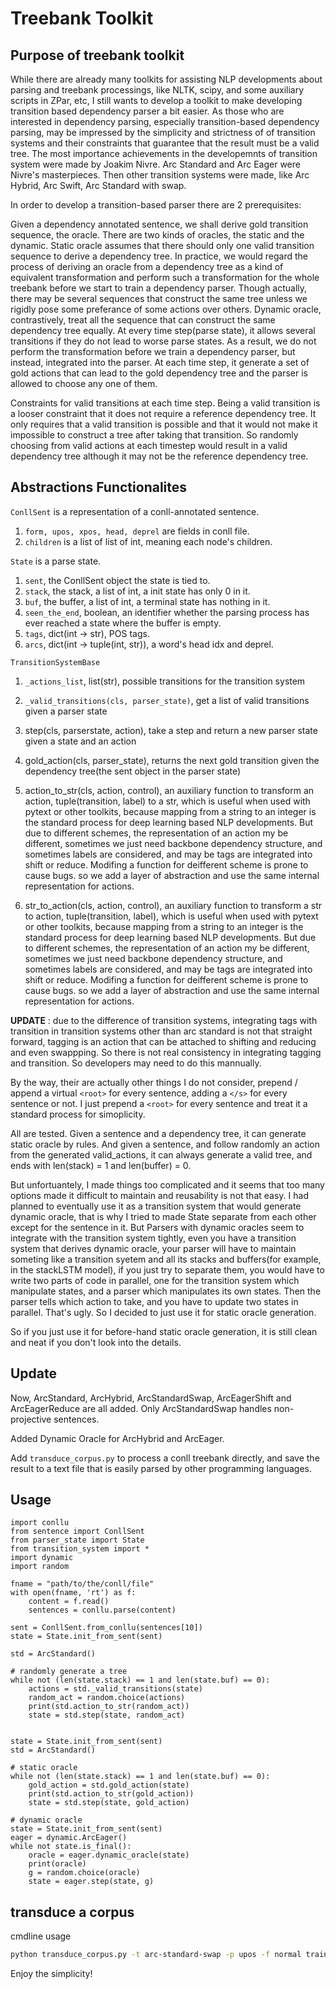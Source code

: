 # Treebank Toolkit

## Purpose of treebank toolkit

While there are already many toolkits for assisting NLP developments about parsing and treebank processings, like NLTK, scipy, and some auxiliary scripts in ZPar, etc, I still wants to develop a toolkit to make developing transition based dependency parser a bit easier. As those who are interested in dependency parsing, especially transition-based dependency parsing, may be impressed by the simplicity and strictness of of transition systems and their constraints that guarantee that the result must be a valid tree. The most importance achievements in the developemnts of transition system were made by Joakim Nivre. Arc Standard and Arc Eager were Nivre's masterpieces. Then other transition systems were made, like Arc Hybrid, Arc Swift, Arc Standard with swap.

In order to develop a transition-based parser there are 2 prerequisites:

Given a dependency annotated sentence, we shall derive gold transition sequence, the oracle. There are two kinds of oracles, the static and the dynamic. Static oracle assumes that there should only one valid transition sequence to derive a dependency tree. In practice, we would regard the process of deriving an oracle from a dependency tree as a kind of equivalent transformation and perform such a transformation for the whole treebank before we start to train a dependency parser. Though actually, there may be several sequences that construct the same tree unless we rigidly pose some preferance of some actions over others. Dynamic oracle, contrastively, treat all the sequence that can construct the same dependency tree equally. At every time step(parse state), it allows several transitions if they do not lead to worse parse states. As a result, we do not perform the transformation before we train a dependency parser, but instead, integrated into the parser. At each time step, it generate a set of gold actions that can lead to the gold dependency tree and the parser is allowed to choose any one of them.

Constraints for valid transitions at each time step. Being a valid transition is a looser constraint that it does not require a reference dependency tree. It only requires that a valid transition is possible and that it would not make it impossible to construct a tree after taking that transition. So randomly choosing from valid actions at each timestep would result in a valid dependency tree although it may not be the reference dependency tree.

## Abstractions Functionalites

`ConllSent` is a representation of a conll-annotated sentence.

1. `form, upos, xpos, head, deprel` are fields in conll file.
2. `children` is a list of list of int, meaning each node's children.

`State` is a parse state.

1. `sent`, the ConllSent object the state is tied to.
2. `stack`, the stack, a list of int, a init state has only 0 in it.
3. `buf`, the buffer, a list of int, a terminal state has nothing in it.
4. `seen_the_end`, boolean, an identifier whether the parsing process has ever reached a state where the buffer is empty.
5. `tags`, dict(int -> str), POS tags.
6. `arcs`, dict(int -> tuple(int, str)), a word's head idx and deprel.


`TransitionSystemBase`

1. `_actions_list`, list(str), possible transitions for the transition system

2. `_valid_transitions(cls, parser_state)`, get a list of valid transitions given a parser state

3. step(cls, parserstate, action), take a step and return a new parser state given a state and an action

4. gold_action(cls, parser_state), returns the next gold transition given the dependency tree(the sent object in the parser state)

5. action_to_str(cls, action, control), an auxiliary function to transform an action, tuple(transition, label) to a str, which is useful when used with pytext or other toolkits, because mapping from a string to an integer is the standard process for deep learning based NLP developments. But due to different schemes, the representation of an action my be different, sometimes we just need backbone dependency structure, and sometimes labels are considered, and may be tags are integrated into shift or reduce. Modifing a function for deifferent scheme is prone to cause bugs. so we add a layer of abstraction and use the same internal representation for actions.

5. str_to_action(cls, action, control), an auxiliary function to transform a str to action, tuple(transition, label), which is useful when used with pytext or other toolkits, because mapping from a string to an integer is the standard process for deep learning based NLP developments. But due to different schemes, the representation of an action my be different, sometimes we just need backbone dependency structure, and sometimes labels are considered, and may be tags are integrated into shift or reduce. Modifing a function for deifferent scheme is prone to cause bugs. so we add a layer of abstraction and use the same internal representation for actions.

**UPDATE** : due to the difference of transition systems, integrating tags with transition in transition systems other than arc standard is not that straight forward, tagging is an action that can be attached to shifting and reducing and even swappping. So there is not real consistency in integrating tagging and transition. So developers may need to do this mannually.

By the way, their are actually other things I do not consider, prepend / append a virtual `<root>` for every sentence, adding a `</s>` for every sentence or not. I just prepend a `<root>` for every sentence and treat it a standard process for simoplicity.

All are tested. Given a sentence and a dependency tree, it can generate static oracle by rules. And given a sentence, and follow randomly an action from the generated valid_actions, it can always generate a valid tree, and ends with len(stack) = 1 and len(buffer) = 0.

But unfortuantely, I made things too complicated and it seems that too many options made it difficult to maintain and reusability is not that easy. I had planned to eventually use it as a transition system that would generate dynamic oracle, that is why I tried to made State separate from each other except for the sentence in it. But Parsers with dynamic oracles seem to integrate with the transition system tightly, even you have a transition system that derives dynamic oracle, your parser will have to maintain someting like a transition syetem and all its stacks and buffers(for example, in the stackLSTM model), if you just try to separate them, you would have to write two parts of code in parallel, one for the transition system which manipulate states, and a parser which manipulates its own states. Then the parser tells which action to take, and you have to update two states in parallel. That's ugly. So I decided to just use it for static oracle generation.

So if you just use it for before-hand static oracle generation, it is still clean and neat if you don't look into the details.

## Update

Now, ArcStandard, ArcHybrid, ArcStandardSwap, ArcEagerShift and ArcEagerReduce are all added. Only ArcStandardSwap handles non-projective sentences.

Added Dynamic Oracle for ArcHybrid and ArcEager.

Add `transduce_corpus.py` to process a conll treebank directly, and save the result to a text file that is easily parsed by other programming languages.

## Usage

```
import conllu
from sentence import ConllSent
from parser_state import State
from transition_system import *
import dynamic
import random

fname = "path/to/the/conll/file"
with open(fname, 'rt') as f:
    content = f.read()
    sentences = conllu.parse(content)

sent = ConllSent.from_conllu(sentences[10])
state = State.init_from_sent(sent)

std = ArcStandard()

# randomly generate a tree
while not (len(state.stack) == 1 and len(state.buf) == 0):
    actions = std._valid_transitions(state)
    random_act = random.choice(actions)
    print(std.action_to_str(random_act))
    state = std.step(state, random_act)


state = State.init_from_sent(sent)
std = ArcStandard()

# static oracle
while not (len(state.stack) == 1 and len(state.buf) == 0):
    gold_action = std.gold_action(state)
    print(std.action_to_str(gold_action))
    state = std.step(state, gold_action)
    
# dynamic oracle
state = State.init_from_sent(sent)
eager = dynamic.ArcEager()
while not state.is_final():
    oracle = eager.dynamic_oracle(state)
    print(oracle)
    g = random.choice(oracle)
    state = eager.step(state, g)
```

## transduce a corpus

cmdline usage

```bash
python transduce_corpus.py -t arc-standard-swap -p upos -f normal train.conll > train.txt
```

Enjoy the simplicity!



